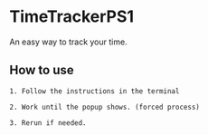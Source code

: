 # TimeTrackerPS1
An easy way to track your time.

## How to use
    1. Follow the instructions in the terminal

    2. Work until the popup shows. (forced process)

    3. Rerun if needed.

